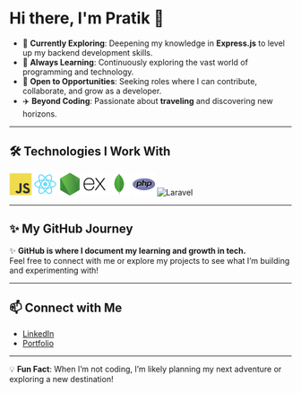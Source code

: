 # Hi there, I'm Pratik 👋

- 🔭 **Currently Exploring**: Deepening my knowledge in **Express.js** to level up my backend development skills.
- 🌱 **Always Learning**: Continuously exploring the vast world of programming and technology.
- 💼 **Open to Opportunities**: Seeking roles where I can contribute, collaborate, and grow as a developer.
- ✈️ **Beyond Coding**: Passionate about **traveling** and discovering new horizons.

---

## 🛠️ Technologies I Work With

<p>
    <img src="https://raw.githubusercontent.com/devicons/devicon/master/icons/javascript/javascript-original.svg" alt="JavaScript" width="40" height="40" />
    <img src="https://raw.githubusercontent.com/devicons/devicon/master/icons/react/react-original.svg" alt="React" width="40" height="40" />
    <img src="https://raw.githubusercontent.com/devicons/devicon/master/icons/nodejs/nodejs-original.svg" alt="Node.js" width="40" height="40" />
    <img src="https://raw.githubusercontent.com/devicons/devicon/master/icons/express/express-original.svg" alt="Express.js" width="40" height="40" />
    <img src="https://raw.githubusercontent.com/devicons/devicon/master/icons/mongodb/mongodb-original.svg" alt="MongoDB" width="40" height="40" />
    <img src="https://raw.githubusercontent.com/devicons/devicon/master/icons/php/php-original.svg" alt="PHP" width="40" height="40" />
    <img src="https://img.shields.io/badge/Laravel-%23FF2D20.svg?style=for-the-badge&logo=laravel&logoColor=white" alt="Laravel" height="40"/>
</p>

---

## ✨ My GitHub Journey

✨ **GitHub is where I document my learning and growth in tech.**  
Feel free to connect with me or explore my projects to see what I’m building and experimenting with!

---

## 📫 Connect with Me

- [LinkedIn](https://www.linkedin.com/in/pratikzajam)  
- [Portfolio](https://pratikzajam.github.io/)  

---

💡 **Fun Fact**: When I’m not coding, I’m likely planning my next adventure or exploring a new destination!
